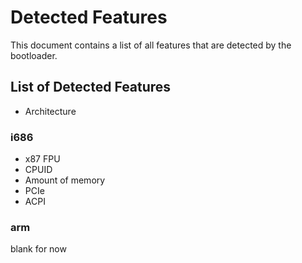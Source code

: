 # Detected Features

This document contains a list of all features that are detected by the bootloader. 

## List of Detected Features

* Architecture

### i686

* x87 FPU
* CPUID
* Amount of memory
* PCIe
* ACPI

### arm

blank for now
